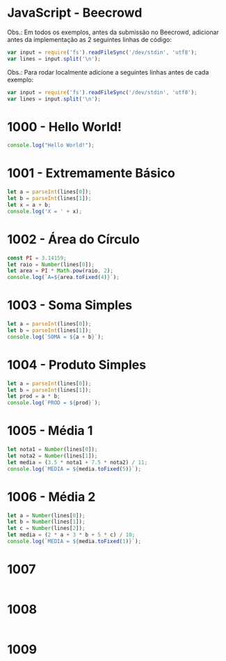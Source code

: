 # JavaScript - Beecrowd

Obs.: Em todos os exemplos, antes da submissão no Beecrowd, adicionar antes da implementação as 2 seguintes linhas de código:

~~~javascript
var input = require('fs').readFileSync('/dev/stdin', 'utf8');
var lines = input.split('\n');
~~~

Obs.: Para rodar localmente adicione a seguintes linhas antes de cada exemplo:

~~~javascript
var input = require('fs').readFileSync('/dev/stdin', 'utf8');
var lines = input.split('\n');
~~~

# 1000 - Hello World!

~~~javascript
console.log("Hello World!");
~~~

# 1001 - Extremamente Básico

~~~javascript
let a = parseInt(lines[0]);
let b = parseInt(lines[1]);
let x = a + b;
console.log('X = ' + x);
~~~
      
# 1002 - Área do Círculo

~~~javascript
const PI = 3.14159;
let raio = Number(lines[0]);
let area = PI * Math.pow(raio, 2);
console.log(`A=${area.toFixed(4)}`);
~~~
      
# 1003 - Soma Simples

~~~javascript
let a = parseInt(lines[0]);
let b = parseInt(lines[1]);
console.log(`SOMA = ${a + b}`);
~~~
      
# 1004 - Produto Simples

~~~javascript
let a = parseInt(lines[0]);
let b = parseInt(lines[1]);
let prod = a * b;
console.log(`PROD = ${prod}`);
~~~
      
# 1005 - Média 1

~~~javascript
let nota1 = Number(lines[0]);
let nota2 = Number(lines[1]);
let media = (3.5 * nota1 + 7.5 * nota2) / 11;
console.log(`MEDIA = ${media.toFixed(5)}`);
~~~
      
# 1006 - Média 2

~~~javascript
let a = Number(lines[0]);
let b = Number(lines[1]);
let c = Number(lines[2]);
let media = (2 * a + 3 * b + 5 * c) / 10;
console.log(`MEDIA = ${media.toFixed(1)}`);
~~~
      
# 1007

~~~javascript

~~~
      
# 1008

~~~javascript

~~~
      
# 1009

~~~javascript

~~~
